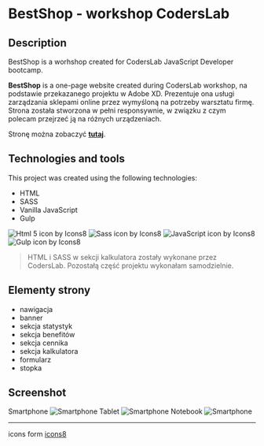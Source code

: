 # BestShop - workshop CodersLab

## Description

BestShop is a worhshop created for CodersLab JavaScript Developer bootcamp.

**BestShop** is a one-page website created during CodersLab workshop, na podstawie przekazanego projektu w Adobe XD. Prezentuje ona usługi zarządzania sklepami online przez wymyśloną na potrzeby warsztatu firmę.
Strona została stworzona w pełni responsywnie, w związku z czym polecam przejrzeć ją na różnych urządzeniach.

Stronę można zobaczyć **[tutaj](https://majka521.github.io/BestShop-workshop-CodersLab/)**.

## Technologies and tools

This project was created using the following technologies:

- HTML
- SASS
- Vanilla JavaScript
- Gulp

![Html 5 icon by Icons8](https://img.icons8.com/color/50/000000/html-5.png)
![Sass icon by Icons8](https://img.icons8.com/color/50/000000/sass.png)
![JavaScript icon by Icons8](https://img.icons8.com/color/50/000000/javascript--v2.png)
![Gulp icon by Icons8](https://img.icons8.com/external-tal-revivo-shadow-tal-revivo/24/000000/external-gulp-an-open-source-javascript-toolkit-by-fractal-innovations-logo-shadow-tal-revivo.png)

> HTML i SASS w sekcji kalkulatora zostały wykonane przez CodersLab. Pozostałą część projektu wykonałam samodzielnie.

## Elementy strony

- nawigacja
- banner
- sekcja statystyk
- sekcja benefitów
- sekcja cennika
- sekcja kalkulatora
- formularz
- stopka

## Screenshot

Smartphone
![Smartphone](https://media.giphy.com/media/3dr3Q8qJfF8qdFWi19/giphy.gif)
Tablet
![Smartphone](https://media.giphy.com/media/3dr3Q8qJfF8qdFWi19/giphy.gif)
Notebook
![Smartphone](https://media.giphy.com/media/3dr3Q8qJfF8qdFWi19/giphy.gif)

---

icons form [icons8](https://icons8.com/)
